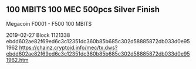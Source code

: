 ## 100 MBITS 100 MEC 500pcs Silver Finish

Megacoin F0001 - F500 100 MBITS

2019-02-27 Block 1121338
ebdd602ae82f69ed6c3c12351dc360b85b685c302d58885872db033d0e951962
https://chainz.cryptoid.info/mec/tx.dws?ebdd602ae82f69ed6c3c12351dc360b85b685c302d58885872db033d0e951962.htm
